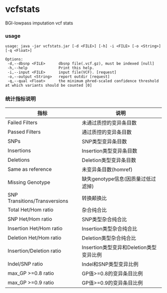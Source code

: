 # vcfstats
BGI-lowpass imputation vcf stats

### usage
```
usage: java -jar vcfstats.jar [-d <FILE>] [-h] -i <FILE> [-o <String>] [-q <Float>]

Options:
 -d,--dbsnp <FILE>      dbsnp file(.vcf.gz), must be indexed [null]
 -h,--help              Print this help.
 -i,--input <FILE>      input file(VCF). [request]
 -o,--output <String>   report outdir [request]
 -q,--qual <Float>      the minimum phred-scaled confidence threshold at which variants should be counted [0]
 ```

### 统计指标说明

| 指标 | 说明 |
| --- | --- |
Failed Filters | 未通过质控的变异条目数
Passed Filters | 通过质控的变异条目数
SNPs | SNP类型变异条目数
Insertions | Insertion类型变异条目数
Deletions | Deletion类型变异条目数
Same as reference | 未变异条目数(homref)
Missing Genotype | 缺失genotype信息(因质量过低过滤掉)
SNP Transitions/Transversions | 转换颠换比
Total Het/Hom ratio | 杂合纯合比
SNP Het/Hom ratio | SNP类型杂合纯合比
Insertion Het/Hom ratio | Insertion类型杂合纯合比
Deletion Het/Hom ratio | Deletion类型杂合纯合比
Insertion/Deletion ratio | Insertion类型变异和Deletion类型变异比例
Indel/SNP ratio | Indel和SNP类型变异比例
max_GP >=0.8 ratio | GP值>=0.8的变异条目比例
max_GP >=0.9 ratio | GP值>=0.9的变异条目比例

